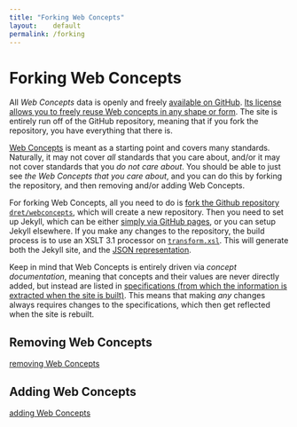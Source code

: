 ```yaml
---
title: "Forking Web Concepts"
layout:    default
permalink: /forking
---
```


# Forking Web Concepts

All *Web Concepts* data is openly and freely [available on GitHub](https://github.com/dret/webconcepts). [Its license allows you to freely reuse Web concepts in any shape or form](/LICENSE.md). The site is entirely run off of the GitHub repository, meaning that if you fork the repository, you have everything that there is.

[Web Concepts](http://webconcepts.info/) is meant as a starting point and covers many standards. Naturally, it may not cover *all* standards that you care about, and/or it may not cover standards that you *do not care about*. You should be able to just see *the Web Concepts that you care about*, and you can do this by forking the repository, and then removing and/or adding Web Concepts.

For forking Web Concepts, all you need to do is [fork the Github repository](https://help.github.com/articles/fork-a-repo/) [`dret/webconcepts`](https://github.com/dret/webconcepts), which will create a new repository. Then you need to set up Jekyll, which can be either [simply via GitHub pages](https://pages.github.com/), or you can setup Jekyll elsewhere. If you make any changes to the repository, the build process is to use an XSLT 3.1 processor on [`transform.xsl`](/transform.xsl). This will generate both the Jekyll site, and the [JSON representation](/JSON).

Keep in mind that Web Concepts is entirely driven via *concept documentation*, meaning that concepts and their values are never directly added, but instead are listed in [specifications (from which the information is extracted when the site is built)](/src/specs). This means that making *any* changes always requires changes to the specifications, which then get reflected when the site is rebuilt.


## Removing Web Concepts

[removing Web Concepts](removing)


## Adding Web Concepts

[adding Web Concepts](adding)

